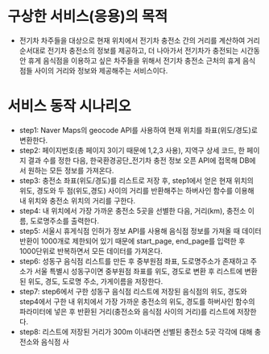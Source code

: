# 구상한 서비스(응용)의 목적
- 전기차 차주들을 대상으로 현재 위치에서 전기차 충전소 간의 거리를 계산하여 거리 순서대로 전기차 충전소의 정보를 제공하고, 더 나아가서 전기차가 충전되는 시간동안 휴게 음식점을 이용하고 싶은 차주들을 위해서 전기차 충전소 근처의 휴게 음식점들 사이의 거리와 정보와 제공해주는 서비스이다.

# 서비스 동작 시나리오
- step1: Naver Maps의 geocode API를 사용하여 현재 위치를 좌표(위도/경도)로 변환한다.
- step2: 페이지번호(총 페이지 3이기 때문에 1,2,3 사용), 지역구 상세 코드, 한 페이지 결과 수를 정한 다음, 한국환경공단_전기차 충전 정보 오픈 API에 접목해 DB에서 원하는 모든 정보를 가져온다.
- step3: 충전소 좌표(위도/경도)를 리스트로 저장 후, step1에서 얻은 현재 위치의 위도, 경도와 두 점(위도,경도) 사이의 거리를 반환해주는 하버사인 함수를 이용해 내 위치와 충전소 위치의 거리를 구한다.
- step4: 내 위치에서 가장 가까운 충전소 5곳을 선별한 다음, 거리(km), 충전소 이름, 도로명주소를 출력한다.
- step5: 서울시 휴게식점 인허가 정보 API를 사용해 음식점 정보를 가져올 때 데이터 반환이 1000개로 제한되어 있기 때문에 start_page, end_page를 입력한 후 1000단위로 반복하면서 모든 데이터를 가져온다.
- step6: 성동구 음식점 리스트를 만든 후 중부원점 좌표, 도로명주소가 존재하고 주소가 서울 특별시 성동구이면 중부원점 좌표를 위도, 경도로 변환 후 리스트에 변환된 위도, 경도, 도로명 주소, 가게이름을 저장한다.
- step7: step6에서 구한 성동구 음식점 리스트에 저장된 음식점의 위도, 경도와 step4에서 구한 내 위치에서 가장 가까운 충전소의 위도, 경도를 하버사인 함수의 파라미터에 넣은 후 반환된 거리(충전소와 음식점 사이의 거리)를 리스트에 저장한다.
- step8: 리스트에 저장된 거리가 300m 이내라면 선별된 충전소 5곳 각각에 대해 충전소와 음식점 사
